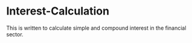 # Interest-Calculation
This is written to calculate simple and compound interest in the financial sector.
